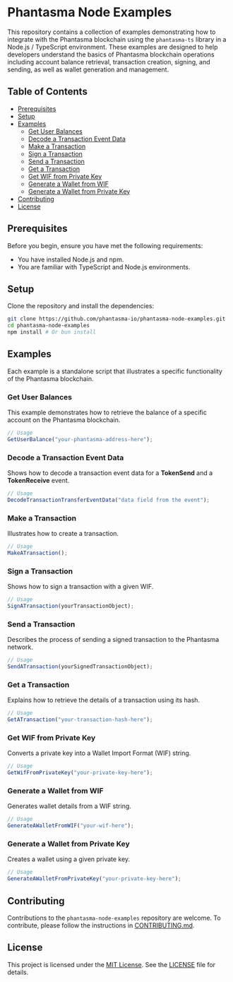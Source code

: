 # Phantasma Node Examples

This repository contains a collection of examples demonstrating how to integrate with the Phantasma blockchain using the `phantasma-ts` library in a Node.js / TypeScript environment. These examples are designed to help developers understand the basics of Phantasma blockchain operations including account balance retrieval, transaction creation, signing, and sending, as well as wallet generation and management.

## Table of Contents

- [Prerequisites](#prerequisites)
- [Setup](#setup)
- [Examples](#examples)
  - [Get User Balances](#get-user-balances)
  - [Decode a Transaction Event Data](#decode-a-transaction-event-data)
  - [Make a Transaction](#make-a-transaction)
  - [Sign a Transaction](#sign-a-transaction)
  - [Send a Transaction](#send-a-transaction)
  - [Get a Transaction](#get-a-transaction)
  - [Get WIF from Private Key](#get-wif-from-private-key)
  - [Generate a Wallet from WIF](#generate-a-wallet-from-wif)
  - [Generate a Wallet from Private Key](#generate-a-wallet-from-private-key)
- [Contributing](#contributing)
- [License](#license)

## Prerequisites

Before you begin, ensure you have met the following requirements:

- You have installed Node.js and npm.
- You are familiar with TypeScript and Node.js environments.

## Setup

Clone the repository and install the dependencies:

```sh
git clone https://github.com/phantasma-io/phantasma-node-examples.git
cd phantasma-node-examples
npm install # Or bun install
```

## Examples

Each example is a standalone script that illustrates a specific functionality of the Phantasma blockchain.

### Get User Balances

This example demonstrates how to retrieve the balance of a specific account on the Phantasma blockchain.

```js
// Usage
GetUserBalance("your-phantasma-address-here");
```

### Decode a Transaction Event Data

Shows how to decode a transaction event data for a **TokenSend** and a **TokenReceive** event.

```js
// Usage
DecodeTransactionTransferEventData("data field from the event");
```

### Make a Transaction

Illustrates how to create a transaction.

```js
// Usage
MakeATransaction();
```

### Sign a Transaction

Shows how to sign a transaction with a given WIF.

```js
// Usage
SignATransaction(yourTransactionObject);
```

### Send a Transaction

Describes the process of sending a signed transaction to the Phantasma network.

```js
// Usage
SendATransaction(yourSignedTransactionObject);
```

### Get a Transaction

Explains how to retrieve the details of a transaction using its hash.

```js
// Usage
GetATransaction("your-transaction-hash-here");
```

### Get WIF from Private Key

Converts a private key into a Wallet Import Format (WIF) string.

```js
// Usage
GetWifFromPrivateKey("your-private-key-here");
```

### Generate a Wallet from WIF

Generates wallet details from a WIF string.

```js
// Usage
GenerateAWalletFromWIF("your-wif-here");
```

### Generate a Wallet from Private Key

Creates a wallet using a given private key.

```js
// Usage
GenerateAWalletFromPrivateKey("your-private-key-here");
```

## Contributing

Contributions to the `phantasma-node-examples` repository are welcome. To contribute, please follow the instructions in [CONTRIBUTING.md](CONTRIBUTING.md).

## License

This project is licensed under the [MIT License](LICENSE). See the [LICENSE](LICENSE) file for details.
